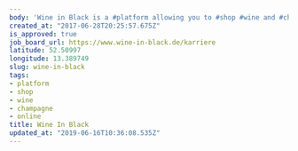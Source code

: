 ```yaml
---
body: 'Wine in Black is a #platform allowing you to #shop #wine and #champagne #online'
created_at: "2017-06-28T20:25:57.675Z"
is_approved: true
job_board_url: https://www.wine-in-black.de/karriere
latitude: 52.50997
longitude: 13.389749
slug: wine-in-black
tags:
- platform
- shop
- wine
- champagne
- online
title: Wine In Black
updated_at: "2019-06-16T10:36:08.535Z"
---
```

